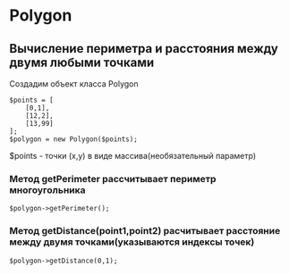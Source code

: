 # Polygon
## Вычисление периметра и расстояния между двумя любыми точками

Создадим объект класса Polygon
```
$points = [
    [0,1],
    [12,2],
    [13,99]
];
$polygon = new Polygon($points);
```
$points - точки (x,y) в виде массива(необязательный параметр)

### Метод getPerimeter рассчитывает периметр многоугольника
```
$polygon->getPerimeter();
```
### Метод getDistance(point1,point2) расчитывает расстояние между двумя точками(указываются индексы точек)
```
$polygon->getDistance(0,1);
```
